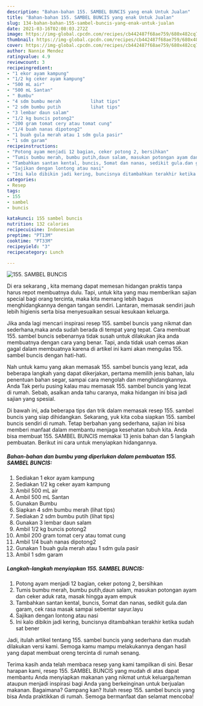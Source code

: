 ```yaml
---
description: "Bahan-bahan 155. SAMBEL BUNCIS yang enak Untuk Jualan"
title: "Bahan-bahan 155. SAMBEL BUNCIS yang enak Untuk Jualan"
slug: 134-bahan-bahan-155-sambel-buncis-yang-enak-untuk-jualan
date: 2021-03-16T02:08:03.272Z
image: https://img-global.cpcdn.com/recipes/cb442487f68ae759/680x482cq70/155-sambel-buncis-foto-resep-utama.jpg
thumbnail: https://img-global.cpcdn.com/recipes/cb442487f68ae759/680x482cq70/155-sambel-buncis-foto-resep-utama.jpg
cover: https://img-global.cpcdn.com/recipes/cb442487f68ae759/680x482cq70/155-sambel-buncis-foto-resep-utama.jpg
author: Nannie Mendez
ratingvalue: 4.9
reviewcount: 3
recipeingredient:
- "1 ekor ayam kampung"
- "1/2 kg ceker ayam kampung"
- "500 mL air"
- "500 mL Santan"
- " Bumbu"
- "4 sdm bumbu merah           lihat tips"
- "2 sdm bumbu putih           lihat tips"
- "3 lembar daun salam"
- "1/2 kg buncis potong2"
- "200 gram tomat cery atau tomat cung"
- "1/4 buah nanas dipotong2"
- "1 buah gula merah atau 1 sdm gula pasir"
- "1 sdm garam"
recipeinstructions:
- "Potong ayam menjadi 12 bagian, ceker potong 2, bersihkan"
- "Tumis bumbu merah, bumbu putih,daun salam, masukan potongan ayam dan ceker aduk rata, masak hingga ayam empuk"
- "Tambahkan santan kental, buncis, 5omat dan nanas, sedikit gula.dan garam, cek rasa masak sampai sebentar sayur.layu"
- "Sajikan dengan lontong atau nasi"
- "Ini kalo dibikin jadi kering, buncisnya ditambahkan terakhir ketika sudah sat bener"
categories:
- Resep
tags:
- 155
- sambel
- buncis

katakunci: 155 sambel buncis 
nutrition: 132 calories
recipecuisine: Indonesian
preptime: "PT13M"
cooktime: "PT33M"
recipeyield: "3"
recipecategory: Lunch

---
```



![155. SAMBEL BUNCIS](https://img-global.cpcdn.com/recipes/cb442487f68ae759/680x482cq70/155-sambel-buncis-foto-resep-utama.jpg)

Di era  sekarang , kita memang dapat memesan hidangan praktis tanpa harus repot membuatnya dulu. Tapi, untuk kita yang mau memberikan sajian special bagi orang tercinta, maka kita memang lebih bagus menghidangkannya dengan tangan sendiri. Lantaran, memasak sendiri jauh lebih higienis serta bisa menyesuaikan sesuai kesukaan keluarga.

Jika anda lagi mencari inspirasi resep 155. sambel buncis yang nikmat dan sederhana,maka anda sudah berada di tempat yang tepat. Cara membuat 155. sambel buncis  sebenarnya tidak susah untuk dilakukan jika anda membuatnya dengan cara yang benar. Tapi, anda tidak usah cemas akan gagal dalam membuatnya 
karena di artikel ini kami akan mengulas 155. sambel buncis dengan hati-hati.  



Nah untuk kamu yang akan memasak 155. sambel buncis yang lezat, ada beberapa langkah yang dapat dikerjakan, pertama memilih jenis bahan, lalu penentuan bahan segar, sampai cara mengolah dan menghidangkannya. Anda Tak perlu pusing kalau mau memasak 155. sambel buncis yang lezat di rumah. Sebab, asalkan anda  tahu caranya, maka hidangan ini bisa jadi sajian yang spesial.

Di bawah ini, ada beberapa tips dan trik dalam memasak resep 155. sambel buncis yang siap dihidangkan. Sekarang, yuk kita coba siapkan 155. sambel buncis sendiri di rumah. Tetap berbahan yang sederhana, sajian ini bisa memberi manfaat dalam membantu menjaga kesehatan tubuh kita. Anda bisa membuat 155. SAMBEL BUNCIS memakai 13 jenis bahan dan 5 langkah pembuatan. Berikut ini cara untuk menyiapkan hidangannya.

<!--inarticleads1-->

##### Bahan-bahan dan bumbu yang diperlukan dalam pembuatan 155. SAMBEL BUNCIS:

1. Sediakan 1 ekor ayam kampung
1. Sediakan 1/2 kg ceker ayam kampung
1. Ambil 500 mL air
1. Ambil 500 mL Santan
1. Gunakan  Bumbu
1. Siapkan 4 sdm bumbu merah           (lihat tips)
1. Sediakan 2 sdm bumbu putih           (lihat tips)
1. Gunakan 3 lembar daun salam
1. Ambil 1/2 kg buncis potong2
1. Ambil 200 gram tomat cery atau tomat cung
1. Ambil 1/4 buah nanas dipotong2
1. Gunakan 1 buah gula merah atau 1 sdm gula pasir
1. Ambil 1 sdm garam




<!--inarticleads2-->

##### Langkah-langkah menyiapkan 155. SAMBEL BUNCIS:

1. Potong ayam menjadi 12 bagian, ceker potong 2, bersihkan
1. Tumis bumbu merah, bumbu putih,daun salam, masukan potongan ayam dan ceker aduk rata, masak hingga ayam empuk
1. Tambahkan santan kental, buncis, 5omat dan nanas, sedikit gula.dan garam, cek rasa masak sampai sebentar sayur.layu
1. Sajikan dengan lontong atau nasi
1. Ini kalo dibikin jadi kering, buncisnya ditambahkan terakhir ketika sudah sat bener




Jadi, itulah artikel tentang  155. sambel buncis  yang sederhana dan mudah dilakukan versi kami. Semoga kamu mampu melakukannya dengan hasil yang dapat membuat oreng tercinta di rumah senang. 

Terima kasih anda telah membaca resep yang kami tampilkan di sini. Besar harapan kami, resep  155. SAMBEL BUNCIS yang mudah di atas dapat membantu Anda menyiapkan makanan yang nikmat untuk keluarga/teman ataupun menjadi inspirasi bagi Anda yang berkeinginan untuk berjualan makanan. Bagaimana? Gampang kan? Itulah resep 155. sambel buncis yang bisa Anda praktikkan di rumah. Semoga bermanfaat dan selamat mencoba!

